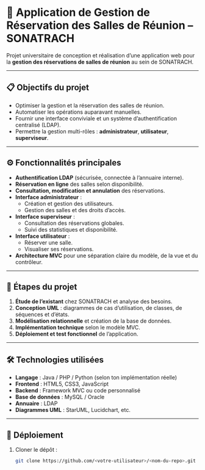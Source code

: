 # 🏢 Application de Gestion de Réservation des Salles de Réunion – SONATRACH

Projet universitaire de conception et réalisation d’une application web pour la **gestion des réservations de salles de réunion** au sein de SONATRACH.

---

## 📋 Objectifs du projet
- Optimiser la gestion et la réservation des salles de réunion.
- Automatiser les opérations auparavant manuelles.
- Fournir une interface conviviale et un système d’authentification centralisé (LDAP).
- Permettre la gestion multi-rôles : **administrateur**, **utilisateur**, **superviseur**.

---

## ⚙️ Fonctionnalités principales
- **Authentification LDAP** (sécurisée, connectée à l’annuaire interne).  
- **Réservation en ligne** des salles selon disponibilité.  
- **Consultation, modification et annulation** des réservations.  
- **Interface administrateur** :
  - Création et gestion des utilisateurs.
  - Gestion des salles et des droits d’accès.
- **Interface superviseur** :
  - Consultation des réservations globales.
  - Suivi des statistiques et disponibilité.  
- **Interface utilisateur** :
  - Réserver une salle.
  - Visualiser ses réservations.
- **Architecture MVC** pour une séparation claire du modèle, de la vue et du contrôleur.

---

## 🧩 Étapes du projet
1. **Étude de l’existant** chez SONATRACH et analyse des besoins.  
2. **Conception UML** : diagrammes de cas d’utilisation, de classes, de séquences et d’états.  
3. **Modélisation relationnelle** et création de la base de données.  
4. **Implémentation technique** selon le modèle MVC.  
5. **Déploiement et test fonctionnel** de l’application.

---

## 🛠️ Technologies utilisées
- **Langage** : Java / PHP / Python (selon ton implémentation réelle)
- **Frontend** : HTML5, CSS3, JavaScript  
- **Backend** : Framework MVC ou code personnalisé  
- **Base de données** : MySQL / Oracle  
- **Annuaire** : LDAP  
- **Diagrammes UML** : StarUML, Lucidchart, etc.

---

## 🚀 Déploiement
1. Cloner le dépôt :
   ```bash
   git clone https://github.com/<votre-utilisateur>/<nom-du-repo>.git

